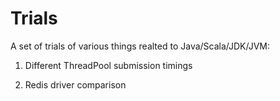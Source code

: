 # Trials

A set of trials of various things realted to Java/Scala/JDK/JVM:

1. Different ThreadPool submission timings

2. Redis driver comparison
